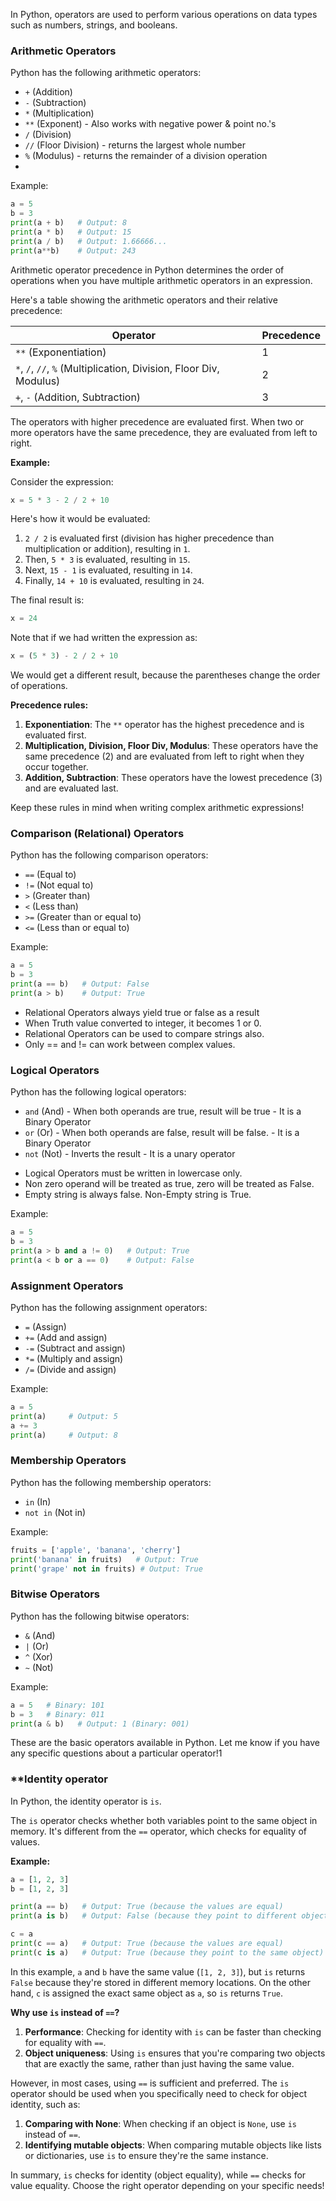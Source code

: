 In Python, operators are used to perform various operations on data types such as numbers, strings, and booleans.

### **Arithmetic Operators**

Python has the following arithmetic operators:

* `+` (Addition)
* `-` (Subtraction)
* `*` (Multiplication)
* `**` (Exponent) - Also works with negative power & point no.'s
* `/` (Division)
* `//` (Floor Division) - returns the largest whole number
* `%` (Modulus) - returns the remainder of a division operation
* 
Example:
 ```python
a = 5
b = 3
print(a + b)   # Output: 8
print(a * b)   # Output: 15
print(a / b)   # Output: 1.66666...
print(a**b)    # Output: 243
```

Arithmetic operator precedence in Python determines the order of operations when you have multiple arithmetic operators in an expression.

Here's a table showing the arithmetic operators and their relative precedence:

| Operator | Precedence |
| --- | --- |
| `**` (Exponentiation) | 1 |
| `*`, `/`, `//`, `%` (Multiplication, Division, Floor Div, Modulus) | 2 |
| `+`, `-` (Addition, Subtraction) | 3 |

The operators with higher precedence are evaluated first. When two or more operators have the same precedence, they are evaluated from left to right.

**Example:**

Consider the expression:
```python
x = 5 * 3 - 2 / 2 + 10
```
Here's how it would be evaluated:

1. `2 / 2` is evaluated first (division has higher precedence than multiplication or addition), resulting in `1`.
2. Then, `5 * 3` is evaluated, resulting in `15`.
3. Next, `15 - 1` is evaluated, resulting in `14`.
4. Finally, `14 + 10` is evaluated, resulting in `24`.

The final result is:
```python
x = 24
```
Note that if we had written the expression as:
```python
x = (5 * 3) - 2 / 2 + 10
```
We would get a different result, because the parentheses change the order of operations.

**Precedence rules:**

1. **Exponentiation**: The `**` operator has the highest precedence and is evaluated first.
2. **Multiplication, Division, Floor Div, Modulus**: These operators have the same precedence (2) and are evaluated from left to right when they occur together.
3. **Addition, Subtraction**: These operators have the lowest precedence (3) and are evaluated last.

Keep these rules in mind when writing complex arithmetic expressions!
### **Comparison (Relational) Operators** 

Python has the following comparison operators:

* `==` (Equal to)
* `!=` (Not equal to)
* `>` (Greater than)
* `<` (Less than)
* `>=` (Greater than or equal to)
* `<=` (Less than or equal to)

Example:
```python
a = 5
b = 3
print(a == b)   # Output: False
print(a > b)    # Output: True
```
- Relational Operators always yield true or false as a result
- When Truth value converted to integer, it becomes 1 or 0.
- Relational Operators can be used to compare strings also.
- Only == and != can work between complex values.
### **Logical Operators**

Python has the following logical operators:

* `and` (And) - When both operands are true, result will be true - It is a Binary Operator
* `or` (Or) - When both operands are false, result will be false. - It is a Binary Operator
* `not` (Not) - Inverts the result - It is a unary operator 

- Logical Operators must be written in lowercase only.
- Non zero operand will be treated as true, zero will be treated as False.
- Empty string is always false. Non-Empty string is True.

Example:
```python
a = 5
b = 3
print(a > b and a != 0)   # Output: True
print(a < b or a == 0)    # Output: False
```
### **Assignment Operators**

Python has the following assignment operators:

* `=` (Assign)
* `+=` (Add and assign)
* `-=` (Subtract and assign)
* `*=` (Multiply and assign)
* `/=` (Divide and assign)

Example:
```python
a = 5
print(a)     # Output: 5
a += 3
print(a)     # Output: 8
```
### **Membership Operators**

Python has the following membership operators:

* `in` (In)
* `not in` (Not in)

Example:
```python
fruits = ['apple', 'banana', 'cherry']
print('banana' in fruits)   # Output: True
print('grape' not in fruits) # Output: True
```
### **Bitwise Operators**

Python has the following bitwise operators:

* `&` (And)
* `|` (Or)
* `^` (Xor)
* `~` (Not)

Example:
```python
a = 5   # Binary: 101
b = 3   # Binary: 011
print(a & b)   # Output: 1 (Binary: 001)
```
These are the basic operators available in Python. Let me know if you have any specific questions about a particular operator!1

### **Identity operator 

In Python, the identity operator is `is`.

The `is` operator checks whether both variables point to the same object in memory. It's different from the `==` operator, which checks for equality of values.

**Example:**
```python
a = [1, 2, 3]
b = [1, 2, 3]

print(a == b)   # Output: True (because the values are equal)
print(a is b)   # Output: False (because they point to different objects)

c = a
print(c == a)   # Output: True (because the values are equal)
print(c is a)   # Output: True (because they point to the same object)
```
In this example, `a` and `b` have the same value (`[1, 2, 3]`), but `is` returns `False` because they're stored in different memory locations. On the other hand, `c` is assigned the exact same object as `a`, so `is` returns `True`.

**Why use `is` instead of `==`?**

1. **Performance**: Checking for identity with `is` can be faster than checking for equality with `==`.
2. **Object uniqueness**: Using `is` ensures that you're comparing two objects that are exactly the same, rather than just having the same value.

However, in most cases, using `==` is sufficient and preferred. The `is` operator should be used when you specifically need to check for object identity, such as:

1. **Comparing with None**: When checking if an object is `None`, use `is` instead of `==`.
2. **Identifying mutable objects**: When comparing mutable objects like lists or dictionaries, use `is` to ensure they're the same instance.

In summary, `is` checks for identity (object equality), while `==` checks for value equality. Choose the right operator depending on your specific needs!

